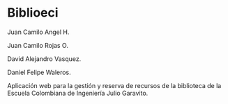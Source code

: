 # Biblioeci

Juan Camilo Angel H.  

Juan Camilo Rojas O.  

David Alejandro Vasquez.  

Daniel Felipe Waleros.  


Aplicación web para la gestión y reserva de recursos de la biblioteca de la Escuela Colombiana de Ingeniería Julio Garavito.

